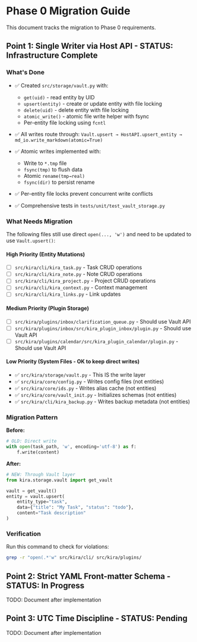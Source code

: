 # Phase 0 Migration Guide

This document tracks the migration to Phase 0 requirements.

## Point 1: Single Writer via Host API - STATUS: Infrastructure Complete

### What's Done

- ✅ Created `src/storage/vault.py` with:
  - `get(uid)` - read entity by UID
  - `upsert(entity)` - create or update entity with file locking
  - `delete(uid)` - delete entity with file locking
  - `atomic_write()` - atomic file write helper with fsync
  - Per-entity file locking using `fcntl`
  
- ✅ All writes route through: `Vault.upsert → HostAPI.upsert_entity → md_io.write_markdown(atomic=True)`

- ✅ Atomic writes implemented with:
  - Write to `*.tmp` file
  - `fsync(tmp)` to flush data
  - Atomic `rename(tmp→real)`
  - `fsync(dir)` to persist rename

- ✅ Per-entity file locks prevent concurrent write conflicts

- ✅ Comprehensive tests in `tests/unit/test_vault_storage.py`

### What Needs Migration

The following files still use direct `open(..., 'w')` and need to be updated to use `Vault.upsert()`:

#### High Priority (Entity Mutations)
- [ ] `src/kira/cli/kira_task.py` - Task CRUD operations
- [ ] `src/kira/cli/kira_note.py` - Note CRUD operations  
- [ ] `src/kira/cli/kira_project.py` - Project CRUD operations
- [ ] `src/kira/cli/kira_context.py` - Context management
- [ ] `src/kira/cli/kira_links.py` - Link updates

#### Medium Priority (Plugin Storage)
- [ ] `src/kira/plugins/inbox/clarification_queue.py` - Should use Vault API
- [ ] `src/kira/plugins/inbox/src/kira_plugin_inbox/plugin.py` - Should use Vault API
- [ ] `src/kira/plugins/calendar/src/kira_plugin_calendar/plugin.py` - Should use Vault API

#### Low Priority (System Files - OK to keep direct writes)
- ✅ `src/kira/storage/vault.py` - This IS the write layer
- ✅ `src/kira/core/config.py` - Writes config files (not entities)
- ✅ `src/kira/core/ids.py` - Writes alias cache (not entities)
- ✅ `src/kira/core/vault_init.py` - Initializes schemas (not entities)
- ✅ `src/kira/cli/kira_backup.py` - Writes backup metadata (not entities)

### Migration Pattern

**Before:**
```python
# OLD: Direct write
with open(task_path, 'w', encoding='utf-8') as f:
    f.write(content)
```

**After:**
```python
# NEW: Through Vault layer
from kira.storage.vault import get_vault

vault = get_vault()
entity = vault.upsert(
    entity_type="task",
    data={"title": "My Task", "status": "todo"},
    content="Task description"
)
```

### Verification

Run this command to check for violations:
```bash
grep -r "open(.*'w" src/kira/cli/ src/kira/plugins/
```

## Point 2: Strict YAML Front-matter Schema - STATUS: In Progress

TODO: Document after implementation

## Point 3: UTC Time Discipline - STATUS: Pending

TODO: Document after implementation

